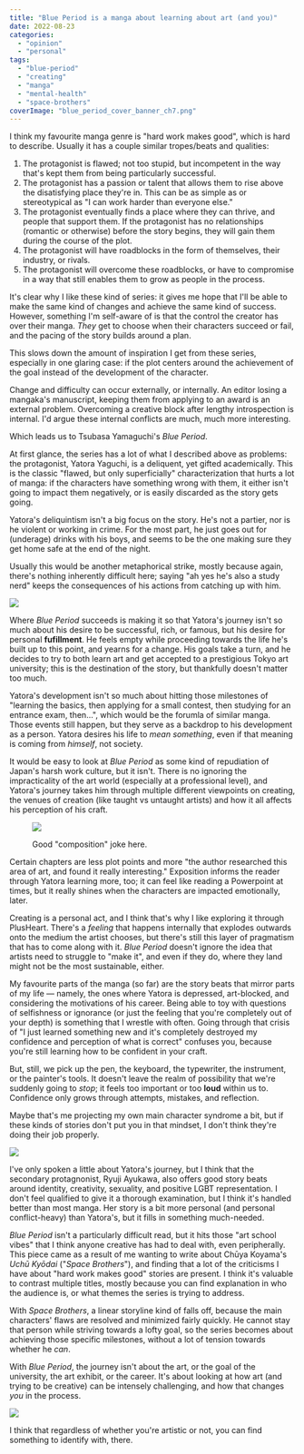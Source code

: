 ```yaml
---
title: "Blue Period is a manga about learning about art (and you)"
date: 2022-08-23
categories: 
  - "opinion"
  - "personal"
tags: 
  - "blue-period"
  - "creating"
  - "manga"
  - "mental-health"
  - "space-brothers"
coverImage: "blue_period_cover_banner_ch7.png"
---
```


I think my favourite manga genre is "hard work makes good", which is hard to describe. Usually it has a couple similar tropes/beats and qualities:

1. The protagonist is flawed; not too stupid, but incompetent in the way that's kept them from being particularly successful.
2. The protagonist has a passion or talent that allows them to rise above the disatisfying place they're in. This can be as simple as or stereotypical as "I can work harder than everyone else."
3. The protagonist eventually finds a place where they can thrive, and people that support them. If the protagonist has no relationships (romantic or otherwise) before the story begins, they will gain them during the course of the plot.
4. The protagonist will have roadblocks in the form of themselves, their industry, or rivals.
5. The protagonist will overcome these roadblocks, or have to compromise in a way that still enables them to grow as people in the process.

It's clear why I like these kind of series: it gives me hope that I'll be able to make the same kind of changes and achieve the same kind of success. However, something I'm self-aware of is that the control the creator has over their manga. _They_ get to choose when their characters succeed or fail, and the pacing of the story builds around a plan.

This slows down the amount of inspiration I get from these series, especially in one glaring case: if the plot centers around the achievement of the goal instead of the development of the character.

Change and difficulty can occur externally, or internally. An editor losing a mangaka's manuscript, keeping them from applying to an award is an external problem. Overcoming a creative block after lengthy introspection is internal. I'd argue these internal conflicts are much, much more interesting.

Which leads us to Tsubasa Yamaguchi's _Blue Period_.

At first glance, the series has a lot of what I described above as problems: the protagonist, Yatora Yaguchi, is a deliquent, yet gifted academically. This is the classic "flawed, but only superficially" characterization that hurts a lot of manga: if the characters have something wrong with them, it either isn't going to impact them negatively, or is easily discarded as the story gets going.

Yatora's deliquintism isn't a big focus on the story. He's not a partier, nor is he violent or working in crime. For the most part, he just goes out for (underage) drinks with his boys, and seems to be the one making sure they get home safe at the end of the night.

Usually this would be another metaphorical strike, mostly because again, there's nothing inherently difficult here; saying "ah yes he's also a study nerd" keeps the consequences of his actions from catching up with him.

![](/assets/images/blue_period_superficiality.png)

Where _Blue Period_ succeeds is making it so that Yatora's journey isn't so much about his desire to be successful, rich, or famous, but his desire for personal **fufillment**. He feels empty while proceeding towards the life he's built up to this point, and yearns for a change. His goals take a turn, and he decides to try to both learn art and get accepted to a prestigious Tokyo art university; this is the destination of the story, but thankfully doesn't matter too much.

Yatora's development isn't so much about hitting those milestones of "learning the basics, then applying for a small contest, then studying for an entrance exam, then...", which would be the forumla of similar manga. Those events still happen, but they serve as a backdrop to his development as a person. Yatora desires his life to _mean something_, even if that meaning is coming from _himself_, not society.

It would be easy to look at _Blue Period_ as some kind of repudiation of Japan's harsh work culture, but it isn't. There is no ignoring the impracticality of the art world (especially at a professional level), and Yatora's journey takes him through multiple different viewpoints on creating, the venues of creation (like taught vs untaught artists) and how it all affects his perception of his craft.

<figure>

![](/assets/images/blue_period_composition.png)

<figcaption>

Good "composition" joke here.

</figcaption>

</figure>

Certain chapters are less plot points and more "the author researched this area of art, and found it really interesting." Exposition informs the reader through Yatora learning more, too; it can feel like reading a Powerpoint at times, but it really shines when the characters are impacted emotionally, later.

Creating is a personal act, and I think that's why I like exploring it through PlusHeart. There's a _feeling_ that happens internally that explodes outwards onto the medium the artist chooses, but there's still this layer of pragmatism that has to come along with it. _Blue Period_ doesn't ignore the idea that artists need to struggle to "make it", and even if they do, where they land might not be the most sustainable, either.

My favourite parts of the manga (so far) are the story beats that mirror parts of my life — namely, the ones where Yatora is depressed, art-blocked, and considering the motivations of his career. Being able to toy with questions of selfishness or ignorance (or just the feeling that you're completely out of your depth) is something that I wrestle with often. Going through that crisis of "I just learned something new and it's completely destroyed my confidence and perception of what is correct" confuses you, because you're still learning how to be confident in your craft.

But, still, we pick up the pen, the keyboard, the typewriter, the instrument, or the painter's tools. It doesn't leave the realm of possibility that we're suddenly going to _stop_; it feels too important or too **loud** within us to. Confidence only grows through attempts, mistakes, and reflection.

Maybe that's me projecting my own main character syndrome a bit, but if these kinds of stories don't put you in that mindset, I don't think they're doing their job properly.

![](/assets/images/blue_period_Ryuji_Ayukawa-1024x728.png)

I've only spoken a little about Yatora's journey, but I think that the secondary protagnonist, Ryuji Ayukawa, also offers good story beats around identity, creativity, sexuality, and positive LGBT representation. I don't feel qualified to give it a thorough examination, but I think it's handled better than most manga. Her story is a bit more personal (and personal conflict-heavy) than Yatora's, but it fills in something much-needed.

_Blue Period_ isn't a particularly difficult read, but it hits those "art school vibes" that I think anyone creative has had to deal with, even peripherally. This piece came as a result of me wanting to write about Chūya Koyama's _Uchū Kyōdai_ ("_Space Brothers_"), and finding that a lot of the criticisms I have about "hard work makes good" stories are present. I think it's valuable to contrast multiple titles, mostly because you can find explanation in who the audience is, or what themes the series is trying to address.

With _Space Brothers_, a linear storyline kind of falls off, because the main characters' flaws are resolved and minimized fairly quickly. He cannot stay that person while striving towards a lofty goal, so the series becomes about achieving those specific milestones, without a lot of tension towards whether he _can_.

With _Blue Period_, the journey isn't about the art, or the goal of the university, the art exhibit, or the career. It's about looking at how art (and trying to be creative) can be intensely challenging, and how that changes _you_ in the process.

![](/assets/images/blue_period_art_inaccessibility-874x1024.png)

I think that regardless of whether you're artistic or not, you can find something to identify with, there.
